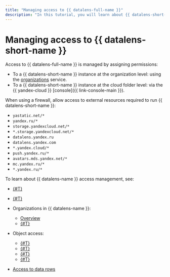 ```yaml
---
title: "Managing access to {{ datalens-full-name }}"
description: "In this tutorial, you will learn about {{ datalens-short-name }} access management."
---
```


# Managing access to {{ datalens-short-name }}


Access to {{ datalens-full-name }} is managed by assigning permissions:

* To a {{ datalens-short-name }} instance at the organization level: using the [organizations](../concepts/organizations.md) service.
* To a {{ datalens-short-name }} instance at the cloud folder level: via the {{ yandex-cloud }} [console]({{ link-console-main }}).

When using a firewall, allow access to external resources required to run {{ datalens-short-name }}:

* `yastatic.net/*`
* `yandex.ru/*`
* `storage.yandexcloud.net/*`
* `*.storage.yandexcloud.net/*`
* `datalens.yandex.ru`
* `datalens.yandex.com`
* `*.yandex.cloud/*`
* `push.yandex.ru/*`
* `avatars.mds.yandex.net/*`
* `mc.yandex.ru/*`
* `*.yandex.ru/*`



To learn about {{ datalens-name }} access management, see:


* [{#T}](./add-new-user.md)
* [{#T}](./roles.md)
* Organizations in {{ datalens-name }}:

  * [Overview](../concepts/organizations.md)
  * [{#T}](../operations/organizations/change-organization.md)


* Object access:

  * [{#T}](./manage-access.md)
  * [{#T}](../operations/permission/grant.md)
  * [{#T}](../operations/permission/revoke.md)
  * [{#T}](../operations/permission/request.md)

* [Access to data rows](../security/row-level-security.md)
